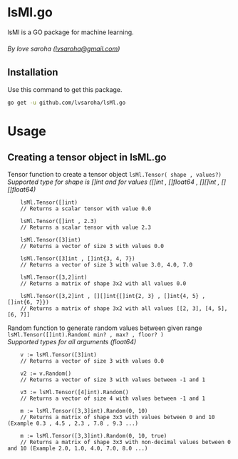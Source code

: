 # lsMl.go
lsMl is a GO package for machine learning.
###### By love saroha (lvsaroha@gmail.com)

## Installation

Use this command to get this package.

```bash
go get -u github.com/lvsaroha/lsMl.go
```

# Usage

## Creating a tensor object in lsML.go

Tensor function to create a tensor object
`lsMl.Tensor( shape , values?)`<br />
*Supported type for shape is []int and for values ([]int , []float64 , [][]int , [][]float64)*

```Golang    
    lsMl.Tensor([]int)
    // Returns a scalar tensor with value 0.0 

    lsMl.Tensor([]int , 2.3)
    // Returns a scalar tensor with value 2.3     

    lsMl.Tensor([3]int)
    // Returns a vector of size 3 with values 0.0

    lsMl.Tensor([3]int , []int{3, 4, 7})
    // Returns a vector of size 3 with value 3.0, 4.0, 7.0

    lsMl.Tensor([3,2]int)
    // Returns a matrix of shape 3x2 with all values 0.0

    lsMl.Tensor([3,2]int , [][]int{[]int{2, 3} , []int{4, 5} , []int{6, 7}})
    // Returns a matrix of shape 3x2 with all values [[2, 3], [4, 5], [6, 7]]    
```

Random function to generate random values between given range
`lsMl.Tensor([]int).Random( min? , max? , floor? )`<br />
*Supported types for all arguments (float64)*

```Golang    
    v := lsMl.Tensor([3]int)
    // Returns a vector of size 3 with values 0.0

    v2 := v.Random()
    // Returns a vector of size 3 with values between -1 and 1 

    v3 := lsMl.Tensor([4]int).Random()
    // Returns a vector of size 4 with values between -1 and 1 

    m := lsMl.Tensor([3,3]int).Random(0, 10)
    // Returns a matrix of shape 3x3 with values between 0 and 10 (Example 0.3 , 4.5 , 2.3 , 7.8 , 9.3 ...)

    m := lsMl.Tensor([3,3]int).Random(0, 10, true)
    // Returns a matrix of shape 3x3 with non-decimal values between 0 and 10 (Example 2.0, 1.0, 4.0, 7.0, 8.0 ...)    
```